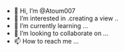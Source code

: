 - 👋 Hi, I’m @Atoum007
- 👀 I’m interested in .creating a view
  ..
- 🌱 I’m currently learning ...
- 💞️ I’m looking to collaborate on ...
- 📫 How to reach me ...

<!---
Atoum007/Atoum007 is a ✨ special ✨ repository because its `README.md` (this file) appears on your GitHub profile.
You can click the Preview link to take a look at your changes.
--->
